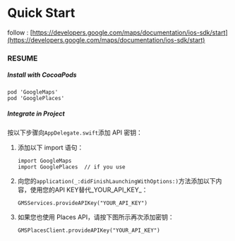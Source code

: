 # Quick Start

follow : [https://developers.google.com/maps/documentation/ios-sdk/start](https://developers.google.com/maps/documentation/ios-sdk/start)

### RESUME

##### Install with CocoaPods

```
pod 'GoogleMaps'
pod 'GooglePlaces'
```

##### Integrate in Project

按以下步骤向`AppDelegate.swift`添加 API 密钥：

1. 添加以下 import 语句：
   ```
   import GoogleMaps
   import GooglePlaces  // if you use
   ```
2. 向您的`application(_:didFinishLaunchingWithOptions:)`方法添加以下内容，使用您的API KEY替代_YOUR\_API\_KEY_：
   ```
   GMSServices.provideAPIKey("YOUR_API_KEY")
   ```
3. 如果您也使用 Places API，请按下图所示再次添加密钥：
   ```
   GMSPlacesClient.provideAPIKey("YOUR_API_KEY")
   ```



